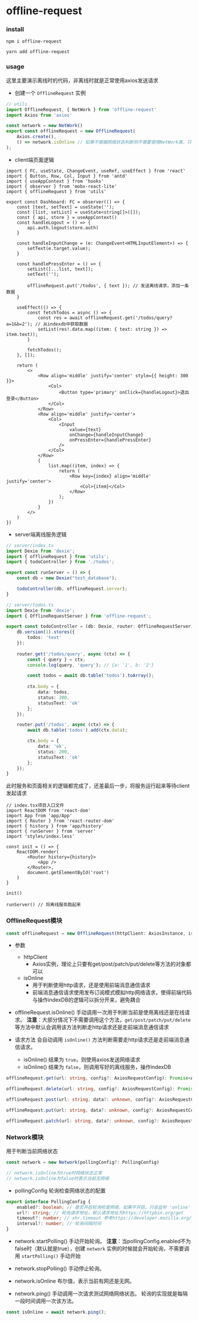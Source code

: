 # offline-request

### install
```shell
npm i offline-request

yarn add offline-request
```

### usage
这里主要演示离线时的代码，非离线时就是正常使用axios发送请求

- 创建一个 `OfflineRequest` 实例
```ts
// utils
import OfflineRequest, { NetWork } from 'offline-request'
import Axios from 'axios'

const network = new NetWork()
export const offlineRequest = new OfflineRequest(
    Axios.create(),
    () => network.isOnline // 如果不根据网络状态判断则不需要使用NetWork类，只需要保证改该函返回boolean即可
);
```

- client端页面逻辑
```tsx
import { FC, useState, ChangeEvent, useRef, useEffect } from 'react'
import { Button, Row, Col, Input } from 'antd'
import { useAppContext } from 'hooks'
import { observer } from 'mobx-react-lite'
import { offlineRequest } from 'utils'

export const Dashboard: FC = observer(() => {
    const [text, setText] = useState('');
    const [list, setList] = useState<string[]>([]);
    const { api, store } = useAppContext()
    const handleLogout = () => {
        api.auth.logout(store.auth)
    }

    const handleInputChange = (e: ChangeEvent<HTMLInputElement>) => {
        setText(e.target.value);
    }

    const handlePressEnter = () => {
        setList([...list, text]);
        setText('');

        offlineRequest.put('/todos', { text }); // 发送离线请求，添加一条数据
    }

    useEffect(() => {
        const fetchTodos = async () => {
            const res = await offlineRequest.get('/todos/query?a=1&b=2'); // 从indexdb中获取数据
            setList(res!.data.map((item: { text: string }) => item.text));
        }

        fetchTodos();
    }, []);

    return (
        <>
            <Row align='middle' justify='center' style={{ height: 300 }}>
                <Col>
                    <Button type='primary' onClick={handleLogout}>退出登录</Button>
                </Col>
            </Row>
            <Row align='middle' justify='center'>
                <Col>
                    <Input
                        value={text}
                        onChange={handleInputChange}
                        onPressEnter={handlePressEnter}
                    />
                </Col>
            </Row>
            {
                list.map((item, index) => {
                    return (
                        <Row key={index} align='middle' justify='center'>
                            <Col>{item}</Col>
                        </Row>
                    );
                })
            }
        </>
    )
})
```

- server端离线服务逻辑
```ts
// server/index.ts
import Dexie from 'dexie';
import { offlineRequest } from 'utils';
import { todoController } from './todos';

export const runServer = () => {
    const db = new Dexie("test_database");

    todoController(db, offlineRequest.server);
}
```

```ts
// server/todos.ts
import Dexie from 'dexie';
import { OfflineRequestServer } from 'offline-request';

export const todoController = (db: Dexie, router: OfflineRequestServer) => {
    db.version(1).stores({
        todos: 'text'
    });
    
    router.get('/todos/query', async (ctx) => {
        const { query } = ctx;
        console.log(query, 'query'); // {a: '1', b: '2'}

        const todos = await db.table('todos').toArray();
        
        ctx.body = {
            data: todos,
            status: 200,
            statusText: 'ok'
        };
    });

    router.put('/todos', async (ctx) => {
        await db.table('todos').add(ctx.data);

        ctx.body = {
            data: 'ok',
            status: 200,
            statusText: 'ok'
        };
    });
}
```

此时服务和页面相关的逻辑都完成了，还差最后一步，将服务运行起来等待client发起请求

```tsx
// index.tsx项目入口文件
import ReactDOM from 'react-dom'
import App from 'app/App'
import { Router } from 'react-router-dom'
import { history } from 'app/history'
import { runServer } from 'server'
import 'styles/index.less'

const init = () => {
    ReactDOM.render(
        <Router history={history}>
            <App />
        </Router>,
        document.getElementById('root')
    )
}

init()

runServer() // 将离线服务跑起来
```

### OfflineRequest模块
```ts
const offlineRequest = new OfflineRequest(httpClient: AxiosInstance, isOnline: () => boolean);
```
- 参数
    - httpClient
        - Axios实例，理论上只要有get/post/patch/put/delete等方法的对象都可以
    - isOnline
        - 用于判断使用http请求，还是使用前端消息通信请求
        - 前端消息通信请求使用发布订阅模式模拟http网络请求，使得前端代码与操作indexDB的逻辑可以拆分开来，避免耦合

- offlineRequest.isOnline()
手动调用一次用于判断当前是使用离线还是在线请求。
**注意**：大部分情况下不需要调用这个方法，`get/post/patch/put/delete`等方法中默认会调用该方法判断走http请求还是走前端消息通信请求

- 请求方法
会自动调用 `isOnline()` 方法判断需要走http请求还是走前端消息通信请求。
    - isOnline() 结果为 `true`，则使用axios发送网络请求
    - isOnline() 结果为 `false`，则调用写好的离线服务，操作indexDB
```ts
offlineRequest.get(url: string, config?: AxiosRequestConfig): Promise<AxiosResponse | undefined>;

offlineRequest.delete(url: string, config?: AxiosRequestConfig): Promise<AxiosResponse | undefined>;

offlineRequest.post(url: string, data?: unknown, config?: AxiosRequestConfig): Promise<AxiosResponse | undefined>;

offlineRequest.put(url: string, data?: unknown, config?: AxiosRequestConfig): Promise<AxiosResponse | undefined>;

offlineRequest.patch(url: string, data?: unknown, config?: AxiosRequestConfig): Promise<AxiosResponse | undefined>;
```

### Network模块
用于判断当前网络状态
```ts
const network = new Network(pollingConfig?: PollingConfig)

// network.isOnline为true时网络状态正常
// network.isOnline为false时表示当前无网络
```
- pollingConfig
轮询检查网络状态的配置
```ts
export interface PollingConfig {
    enabled?: boolean; // 是否开启轮询检查网络，如果不开启，只会监听 'online' 和 'offline'事件来更新网络状态，默认开启
    url?: string; // 轮询请求地址，默认请求地址为https://httpbin.org/get
    timeout?: number; // xhr.timeout 参考https://developer.mozilla.org/zh-CN/docs/Web/API/XMLHttpRequest/timeout
    interval?: number; // 轮询间隔时间
}
```

- network.startPolling()
手动开始轮询。
**注意**：当pollingConfig.enabled不为false时（默认就是true），创建 `network` 实例的时候就会开始轮询，不需要调用 `startPolling()` 手动开始

- network.stopPolling()
手动停止轮询。

- network.isOnline
布尔值，表示当前有网还是无网。

- network.ping()
手动调用一次请求测试网络网络状态。
轮询的实现就是每隔一段时间调用一次该方法。
```js
const isOnline = await network.ping();
```
